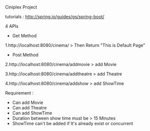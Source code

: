 Ciniplex Project

tutorials : http://spring.io/guides/gs/spring-boot/

4 APIs 

- Get Method

1.http://localhost:8080/cinema/ > Then Return "This is Default Page"

- Post Method 

2.http://localhost:8080/cinema/addmovie > add Movie 

3.http://localhost:8080/cinema/addtheatre > add Theatre 

4.http://localhost:8080/cinema/addshow > add ShowTime 

Requirement : 
- Can add Movie
- Can add Theatre
- Can add ShowTime  
- Duration between show time must be > 15 Minutes 
- ShowTime can't be added if It's already exist or concurrent 

